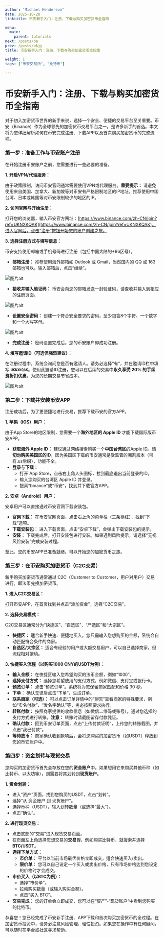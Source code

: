 ```yaml
---
author: "Michael Henderson"
date: 2025-10-28
linktitle: 币安新手入门：注册、下载与购买加密货币全指南

menu:
  main:
    parent: tutorials
next: /posts/ba
prev: /posts/okjy
title: 币安新手入门：注册、下载与购买加密货币全指南

weight: 1
tags: ["币安交易所", "比特币"]

---
```

# 币安新手入门：注册、下载与购买加密货币全指南

对于初入加密货币世界的新手来说，选择一个安全、便捷的交易平台至关重要。币安（Binance）作为全球领先的加密货币交易平台之一，是许多新手的首选。本文将为您详细解析如何在币安完成注册、下载APP以及首次购买加密货币的完整流程。

### 第一步：准备工作与币安账户注册

在开始注册币安账户之前，您需要进行一些必要的准备。

**1. 开启VPN/代理服务：**

由于政策限制，访问币安官网通常需要使用VPN或代理服务。**重要提示：** 请避免使用来自美国、加拿大、新加坡等对币安有严格限制地区的IP地址。推荐使用中国台湾、日本或韩国等对币安限制较少的地区的IP。

**2. 访问官网与开始注册：**

打开您的浏览器，输入币安官方网址：[https://www.binance.com/zh-CN/join?ref=UKNXKQAK](https://www.binance.com/zh-CN/join?ref=UKNXKQAK)。进入官网后，点击“注册”按钮开始您的账户创建之旅。

**3. 选择注册方式与填写信息：**

币安支持使用邮箱或手机号码进行注册（包括中国大陆的+86区号）。

* **邮箱注册：** 推荐使用海外邮箱如 Outlook 或 Gmail，当然国内的 QQ 或 163 邮箱也可以。输入邮箱后，点击“继续”。

![图片alt](https://i.mji.rip/2025/10/28/c655a55d099e75c426be666639ee4d60.png "图片title")


* **接收并输入验证码：** 币安会向您的邮箱发送一封验证码，请查收并输入到相应的注册页面。

![图片alt](https://i.mji.rip/2025/10/28/7e4683432f8dc72c9654f7028b060236.png "图片title")


* **设置安全密码：** 创建一个符合安全要求的密码，至少包含8个字符、一个数字和一个大写字母。

![图片alt](https://i.mji.rip/2025/10/28/3733cad1677fc53fd1c187c77e6b8c96.png "图片title")


* **完成注册：** 密码设置完成后，您的币安账户即成功注册。

**4. 填写邀请ID（可选但强烈建议）：**

在注册过程中，系统会询问您是否有邀请人。请务必选择“有”，并在邀请ID栏中填写 **`UKNXKQAK`**。使用此邀请ID注册，您可以在后续的交易中**永久享受 20% 的手续费折扣优惠**，为您的长期交易节省成本。

![图片alt](https://i.mji.rip/2025/10/28/6400e0bb0721b61719fb8f9ef149030f.png "图片title")


### 第二步：下载并安装币安APP

注册成功后，为了更便捷地进行交易，推荐下载币安的官方APP。

**1. 苹果（iOS）用户：**

由于App Store的地区限制，您需要一个**海外地区的 Apple ID** 才能下载国际版币安APP。

* **获取海外 Apple ID：** 建议通过网络搜索购买一个**中国台湾区**的Apple ID。请**切勿购买美国区的ID**，因为美国区下载的币安通常是受监管的阉割版本（带有.us后缀），功能不全。
* **登录与下载：**
    * 打开 App Store，点击右上角人头图标，拉到最底退出当前登录的ID。
    * 输入您购买的台湾区 Apple ID 并登录。
    * 搜索“binance”或“币安”，找到并下载官方APP。

**2. 安卓（Android）用户：**

安卓用户可以直接通过币安官网下载安装包。

* **官网下载：** 在币安官网页面，点击右上角的菜单栏（三条横杠），找到“下载”选项。
* **下载安装包：** 进入下载页面，点击“安卓下载”，会弹出下载安装包的提示。
* **安装：** 下载完成后，打开安装包进行安装。如果遇到风险提示，请选择“无视风险安装”完成安装过程。

至此，您的币安APP已准备就绪，可以开始您的加密货币之旅。

### 第三步：在币安购买加密货币（C2C交易）

新手购买加密货币通常通过 C2C（Customer to Customer，用户对用户）交易进行，即法币兑换加密货币。

**1. 进入C2C交易区：**

打开币安APP，在首页找到并点击“添加资金”，选择“C2C交易”。

**2. 选择交易模式：**

C2C交易区通常分为“快捷区”、“自选区”、“严选区”和“大宗区”。

* **快捷区：** 适合新手快速、便捷地买入。您只需输入您想购买的金额，系统会自动匹配符合条件的商家。
* **自选区/大宗区：** 适合有经验的用户或大额交易用户，可以自己选择商家，但流程相对繁琐。

**3. 快捷买入流程（以购买1000 CNY的USDT为例）：**

* **输入金额：** 在快捷区输入您希望购买的法币金额，例如“1000”。
* **选择支付方式：** 选择您希望使用的支付方式，例如微信、支付宝或银行卡。
* **预览订单：** 点击“预览订单”。系统将为您保留商家匹配和价格 30 秒。
* **下单：** 确认无误后点击“下单”，生成订单。
* **联系商家（可选）：** 可以点击订单详情中的“聊天”查看商家的特殊要求，例如“实名付款”、“发名字确认”等，务必按照要求执行。
* **转账付款：** 按照商家提供的收款信息（如微信二维码或账号），通过您选择的支付方式进行转账。**注意：** 转账时请截图留存付款凭证。
* **确认付款：** 回到币安订单页面，点击“上传付款证明”，上传您的转账截图，并点击“我已付款”。
* **等待放币：** 商家确认收到款项后，会将您购买的加密货币（如USDT）释放到您的币安账户中。

### 第四步：资金划转与现货交易

您购买的加密货币首先会存放在您的**资金账户**中。如果想用它来购买其他币种（如比特币、以太坊等），则需要将其划转到**现货账户**。

**1. 资金划转：**

* 进入“资产”页面，找到您购买的USDT，点击“划转”。
* 选择“从 资金账户 到 现货账户”。
* 选择币种（USDT），输入划转数量（或选择“最大”）。
* 点击“确认”。

**2. 进行现货交易：**

* 点击底部的“交易”进入现货交易页面。
* 在页面左上角选择您想交易的**交易对**，例如购买比特币，就搜索并选择 **BTC/USDT**。
* **选择下单方式：**
    * **市价单：** 平台以当前市场最优价格立即成交，适合快速买入/卖出。
    * **限价单：** 您可以自己设定一个买入或卖出价格，只有市场价格达到您设定的价格时才会成交。
* **市价买入（以BTC为例）：**
    * 选择“市价单”。
    * 拉动购买数量（或输入购买金额）。
    * 点击“买入 BTC”。
* **交易完成：** 您的订单会立即成交，您可以在“资产”-“现货账户”中看到您购买的比特币。

恭喜您！您已经完成了币安新手注册、APP下载和首次购买加密货币的全过程。在加密货币投资中，请务必注意风险管理，理性投资。如果您在操作中有任何疑问，可以随时在平台或社区寻求帮助。
